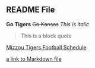 
## README File 

__Go Tigers__
~~Go Kansas~~
*This is italic*
> This is a block quote

[Mizzou Tigers Football Schedule](https://mutigers.com/schedule.aspx?schedule=459)

[a link to Markdown file](Markdown.md)
